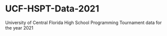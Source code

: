 # UCF-HSPT-Data-2021
University of Central Florida High School Programming Tournament data for the year 2021

